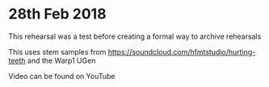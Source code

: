 # 28th Feb 2018

This rehearsal was a test before creating a formal way to archive rehearsals

This uses stem samples from https://soundcloud.com/hfmtstudio/hurting-teeth and the Warp1 UGen

Video can be found on YouTube
